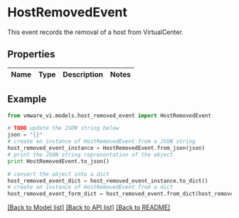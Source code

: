 # HostRemovedEvent

This event records the removal of a host from VirtualCenter. 

## Properties
Name | Type | Description | Notes
------------ | ------------- | ------------- | -------------

## Example

```python
from vmware_vi.models.host_removed_event import HostRemovedEvent

# TODO update the JSON string below
json = "{}"
# create an instance of HostRemovedEvent from a JSON string
host_removed_event_instance = HostRemovedEvent.from_json(json)
# print the JSON string representation of the object
print HostRemovedEvent.to_json()

# convert the object into a dict
host_removed_event_dict = host_removed_event_instance.to_dict()
# create an instance of HostRemovedEvent from a dict
host_removed_event_form_dict = host_removed_event.from_dict(host_removed_event_dict)
```
[[Back to Model list]](../README.md#documentation-for-models) [[Back to API list]](../README.md#documentation-for-api-endpoints) [[Back to README]](../README.md)


